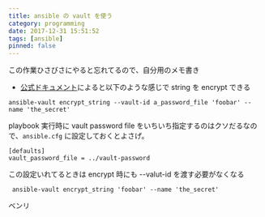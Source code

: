 ```yaml
---
title: ansible の vault を使う
category: programming
date: 2017-12-31 15:51:52
tags: [ansible]
pinned: false
---
```


この作業ひさびさにやると忘れてるので、自分用のメモ書き

- [公式ドキュメント](https://docs.ansible.com/ansible/2.4/vault.html)によると以下のような感じで string を encrypt できる

```
ansible-vault encrypt_string --vault-id a_password_file 'foobar' --name 'the_secret'
```

playbook 実行時に vault password file をいちいち指定するのはクソだるなので、`ansible.cfg` に設定しておくとよさげ。

```
[defaults]
vault_password_file = ../vault-password
```

この設定いれてるときは encrypt 時にも --valut-id を渡す必要がなくなる

```
 ansible-vault encrypt_string 'foobar' --name 'the_secret'
```

ベンリ
